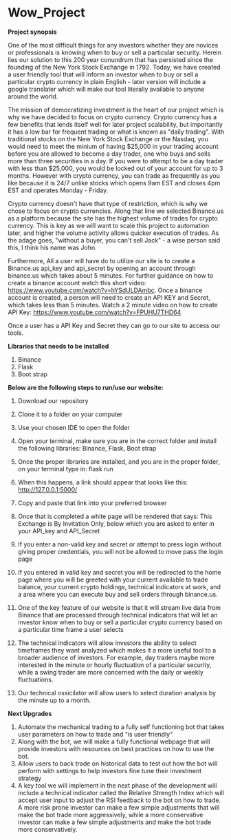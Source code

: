 # Wow_Project

**Project synopsis**

One of the most difficult things for any investors whether they are novices or professionals is knowing when to buy or sell a particular security. Herein lies our solution to this 200 year conundrum that has persisted since the founding of the New York Stock Exchange in 1792. Today, we have created a user friendly tool that will inform an investor when to buy or sell a particular crypto currency in plain English - later version will include a google translater which will make our tool literally available to anyone around the world.

The mission of democratizing investment is the heart of our project which is why we have decided to focus on crypto currency. Crypto currency has a few benefits that lends itself well for later project scalability, but importantly it has a low bar for frequent trading or what is known as "daily trading". With traditional stocks on the New York Stock Exchange or the Nasdaq, you would need to meet the minium of having $25,000 in your trading account before you are allowed to become a day trader, one who buys and sells more than three securities in a day. If you were to attempt to be a day trader with less than $25,000, you would be locked out of your account for up to 3 months. However with crypto currency, you can trade as frequently as you like because it is 24/7 unlike stocks which opens 9am EST and closes 4pm EST and operates Monday - Friday. 

Crypto currency doesn't have that type of restriction, which is why we chose to focus on crypto currencies. Along that line we selected Binance.us as a platform because the site has the highest volume of trades for crypto currency. This is key as we will want to scale this project to automation later, and higher the volume activity allows quicker execution of trades. As the adage goes, "without a buyer, you can't sell Jack" - a wise person said this, I think his name was John.

Furthermore, All a user will have do to utilize our site is to create a Binance.us api_key and api_secret by opening an account through binance.us which takes about 5 minutes. For further guidance on how to create a binance account watch this short video: https://www.youtube.com/watch?v=hYSdULDAmbc. Once a binance account is created, a person will need to create an API KEY and Secret, which takes less than 5 minutes. Watch a 2 minute video on how to create API Key: https://www.youtube.com/watch?v=FPUHU7THD64

Once a user has a API Key and Secret they can go to our site to access our tools. 

**Libraries that needs to be installed**

1. Binance
2. Flask
3. Boot strap

**Below are the following steps to run/use our website:** 

1. Download our repository

2. Clone it to a folder on your computer

3. Use your chosen IDE to open the folder

4. Open your terminal, make sure you are in the correct folder and install the following libraries: Binance, Flask, Boot strap

5. Once the proper libraries are installed, and you are in the proper folder, on your terminal type in: flask run

6. When this happens, a link should appear that looks like this: http://127.0.0.1:5000/ 

7. Copy and paste that link into your preferred browser

8. Once that is completed a white page will be rendered that says: This Exchange is By Invitation Only, below which you are asked to enter in your API_key and API_Secret

9. If you enter a non-valid key and secret or attempt to press login without giving proper credentials, you will not be allowed to move pass the login page

10. If you entered in valid key and secret you will be redirected to the home page where you will be greeted with your current available to trade balance, your current crypto holdings, technical indicators at work, and a area where you can execute buy and sell orders through binance.us.

11. One of the key feature of our website is that it will stream live data from Binance that are processed through technical indicators that will let an investor know when to buy or sell a particular crypto currency based on a particular time frame a user selects

12. The technical indicators will allow investors the ability to select timeframes they want analyzed which makes it a more useful tool to a broader audience of investors. For example, day traders maybe more interested in the minute or hourly fluctuation of a particular security, while a swing trader are more concerned with the daily or weekly fluctuations.
 
13. Our technical ossicilator will allow users to select duration analysis by the minute up to a month. 

**Next Upgrades**

1. Automate the mechanical trading to a fully self functioning bot that takes user parameters on how to trade and "is user friendly"
2. Along with the bot, we will make a fully functional webpage that will provide investors with resources on best practices on how to use the bot.
3. Allow users to back trade on historical data to test out how the bot will perform with settings to help investors fine tune their investment strategy
4. A key tool we will implement in the next phase of the development will include a technical indicator called the Relative Strength Index which will accept user input to adjust the RSI feedback to the bot on how to trade. A more risk prone investor can make a few simple adjustments that will make the bot trade more aggressively, while a more conservative investor can make a few simple adjustments and make the bot trade more conservatively.







